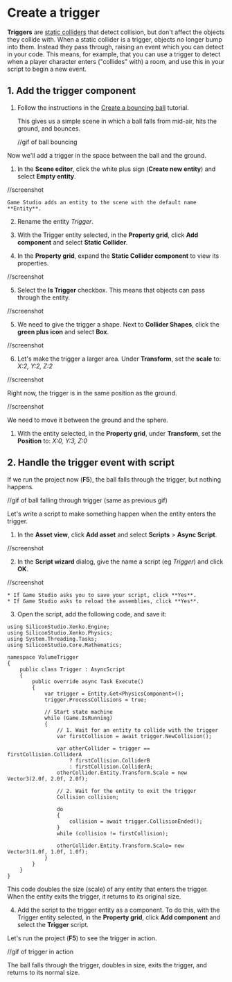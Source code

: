 # Create a trigger

<div class="doc-incomplete"/>

**Triggers** are [static colliders](static-colliders.md) that detect collision, but don't affect the objects they collide with. When a static collider is a trigger, objects no longer bump into them. Instead they pass through, raising an event which you can detect in your code. This means, for example, that you can use a trigger to detect when a player character enters ("collides" with) a room, and use this in your script to begin a new event.

## 1. Add the trigger component

1. Follow the instructions in the [Create a bouncing ball](create-a-bouncing-ball.md) tutorial. 

    This gives us a simple scene in which a ball falls from mid-air, hits the ground, and bounces.

    //gif of ball bouncing

Now we'll add a trigger in the space between the ball and the ground.

1. In the **Scene editor**, click the white plus sign (**Create new entity**) and select **Empty entity**.

//screenshot

    Game Studio adds an entity to the scene with the default name **Entity**.

2. Rename the entity _Trigger_.

3. With the Trigger entity selected, in the **Property grid**, click **Add component** and select **Static Collider**.

4. In the **Property grid**, expand the **Static Collider component** to view its properties.

//screenshot

5. Select the **Is Trigger** checkbox. This means that objects can pass through the entity.

//screenshot

5. We need to give the trigger a shape. Next to **Collider Shapes**, click the **green plus icon** and select **Box**.

//screenshot

6. Let's make the trigger a larger area. Under **Transform**, set the **scale** to: _X:2, Y:2, Z:2_

//screenshot

Right now, the trigger is in the same position as the ground. 

//screenshot

We need to move it between the ground and the sphere. 

1. With the entity selected, in the **Property grid**, under **Transform**, set the **Position** to: _X:0, Y:3, Z:0_

## 2. Handle the trigger event with script

If we run the project now (**F5**), the ball falls through the trigger, but nothing happens.

//gif of ball falling through trigger (same as previous gif)

Let's write a script to make something happen when the entity enters the trigger.

1. In the **Asset view**, click **Add asset** and select **Scripts** > **Async Script**.

//screenshot

2. In the **Script wizard** dialog, give the name a script (eg _Trigger_) and click **OK**.

//screenshot

    * If Game Studio asks you to save your script, click **Yes**. 
    * If Game Studio asks to reload the assemblies, click **Yes**.

3. Open the script, add the following code, and save it:

```
using SiliconStudio.Xenko.Engine;
using SiliconStudio.Xenko.Physics;
using System.Threading.Tasks;
using SiliconStudio.Core.Mathematics;

namespace VolumeTrigger
{
    public class Trigger : AsyncScript
    {
        public override async Task Execute()
        {
            var trigger = Entity.Get<PhysicsComponent>();
            trigger.ProcessCollisions = true;

            // Start state machine
            while (Game.IsRunning)
            {
                // 1. Wait for an entity to collide with the trigger
                var firstCollision = await trigger.NewCollision();

                var otherCollider = trigger == firstCollision.ColliderA
                    ? firstCollision.ColliderB
                    : firstCollision.ColliderA;
                otherCollider.Entity.Transform.Scale = new Vector3(2.0f, 2.0f, 2.0f);

                // 2. Wait for the entity to exit the trigger
                Collision collision;

                do
                {
                    collision = await trigger.CollisionEnded();
                }
                while (collision != firstCollision);

                otherCollider.Entity.Transform.Scale= new Vector3(1.0f, 1.0f, 1.0f);
            }
        }
    }
}
```

This code doubles the size (scale) of any entity that enters the trigger. When the entity exits the trigger, it returns to its original size.

4. Add the script to the trigger entity as a component. To do this, with the Trigger entity selected, in the **Property grid**, click **Add component** and select the **Trigger** script.

Let's run the project (**F5**) to see the trigger in action. 

//gif of trigger in action

The ball falls through the trigger, doubles in size, exits the trigger, and returns to its normal size.